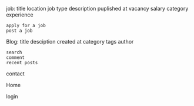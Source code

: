 job:
    title
    location
    job type
    description
    puplished at 
    vacancy
    salary
    category
    experience


    apply for a job 
    post a job



Blog:
    title
    desciption
    created at
    category
    tags
    author


    search
    comment
    recent posts




contact

Home

login